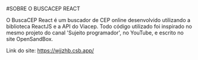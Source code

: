 #SOBRE O BUSCACEP REACT

O BuscaCEP React é um buscador de CEP online desenvolvido utilizando a biblioteca ReactJS e a API do Viacep. Todo código utilizado foi inspirado no mesmo projeto do canal 'Sujeito programador', no YouTube, e escrito no site OpenSandBox.

Link do site: https://wjjzhb.csb.app/
